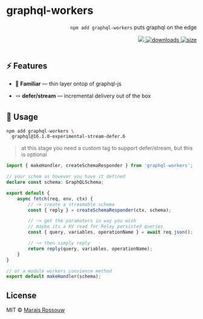 # graphql-workers

<div align="right">
<p><code>npm add graphql-workers</code> puts graphql on the edge</p>
<span>
<a href="https://github.com/maraisr/graphql-workers/actions/workflows/ci.yml">
	<img src="https://github.com/maraisr/graphql-workers/actions/workflows/ci.yml/badge.svg"/>
</a>
<a href="https://npm-stat.com/charts.html?package=graphql-workers">
	<img src="https://badgen.net/npm/dw/graphql-workers?labelColor=black&color=black&cache=600" alt="downloads"/>
</a>
<a href="https://bundlephobia.com/result?p=graphql-workers">
	<img src="https://badgen.net/bundlephobia/minzip/graphql-workers?labelColor=black&color=black" alt="size"/>
</a>
</span>

<br />
<br />
</div>

## ⚡ Features

- 🤔 **Familiar** — thin layer ontop of graphql-js

- 🪢 **defer/stream** — incremental delivery out of the box

## 🚀 Usage

```sh
npm add graphql-workers \
  graphql@16.1.0-experimental-stream-defer.6
```

> at this stage you need a custom tag to support defer/stream, but this is optional

```ts
import { makeHandler, createSchemaResponder } from 'graphql-workers';

// your schem as however you have it defined
declare const schema: GraphQLSchema;

export default {
	async fetch(req, env, ctx) {
		// ~> create a streamable schema
		const { reply } = createSchemaResponder(ctx, schema);

		// ~> get the paramaters in way you wish
		// maybe its a KV read for Relay persisted queries
		const { query, variables, operationName } = await req.json();

		// ~> then simply reply
		return reply(query, variables, operationName);
	}
}

// or a module workers convience method
export default makeHandler(schema);
```

## License

MIT © [Marais Rossouw](https://marais.io)
